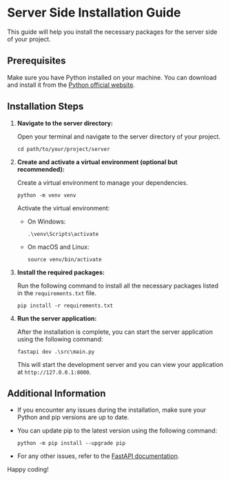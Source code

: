 # Server Side Installation Guide

This guide will help you install the necessary packages for the server side of your project.

## Prerequisites

Make sure you have Python installed on your machine. You can download and install it from the [Python official website](https://www.python.org/).

## Installation Steps

1. **Navigate to the server directory:**

    Open your terminal and navigate to the server directory of your project.

    ```
    cd path/to/your/project/server
    ```

2. **Create and activate a virtual environment (optional but recommended):**

    Create a virtual environment to manage your dependencies.

    ```
    python -m venv venv
    ```

    Activate the virtual environment:

    - On Windows:

        ```
        .\venv\Scripts\activate
        ```

    - On macOS and Linux:

        ```
        source venv/bin/activate
        ```

3. **Install the required packages:**

    Run the following command to install all the necessary packages listed in the `requirements.txt` file.

    ```
    pip install -r requirements.txt
    ```

4. **Run the server application:**

    After the installation is complete, you can start the server application using the following command:

    ```
    fastapi dev .\src\main.py
    ```

    This will start the development server and you can view your application at `http://127.0.0.1:8000`.

## Additional Information

- If you encounter any issues during the installation, make sure your Python and pip versions are up to date.
- You can update pip to the latest version using the following command:

    ```
    python -m pip install --upgrade pip
    ```

- For any other issues, refer to the [FastAPI documentation](https://fastapi.tiangolo.com/).

Happy coding!